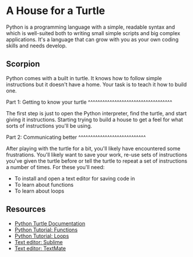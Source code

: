 A House for a Turtle
====================

Python is a programming language with a simple, readable syntax and
which is well-suited both to writing small simple scripts and big
complex applications. It's a language that can grow with you as your
own coding skills and needs develop.


Scorpion
--------

Python comes with a built in turtle. It knows how to follow simple
instructions but it doesn't have a home. Your task is to teach it how
to build one.

Part 1: Getting to know your turtle
^^^^^^^^^^^^^^^^^^^^^^^^^^^^^^^^^^^

The first step is just to open the Python interpreter, find the
turtle, and start giving it instructions. Starting trying to build a
house to get a feel for what sorts of instructions you'll be using.


Part 2: Communicating better
^^^^^^^^^^^^^^^^^^^^^^^^^^^^

After playing with the turtle for a bit, you'll likely have
encountered some frustrations. You'll likely want to save your work,
re-use sets of instructions you've given the turtle before or tell the
turtle to repeat a set of instructions a number of times. For these
you'll need:

* To install and open a text editor for saving code in
* To learn about functions
* To learn about loops


Resources
---------

* [Python Turtle Documentation](https://docs.python.org/2/library/turtle.html)
* [Python Tutorial: Functions](https://docs.python.org/2/tutorial/controlflow.html#defining-functions)
* [Python Tutorial: Loops](https://docs.python.org/2/tutorial/controlflow.html#for-statements)
* [Text editor: Sublime](http://www.sublimetext.com/)
* [Text editor: TextMate](http://macromates.com/)

